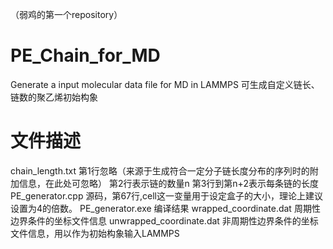 （弱鸡的第一个repository）
# PE_Chain_for_MD
Generate a input molecular data file for MD in LAMMPS
可生成自定义链长、链数的聚乙烯初始构象
# 文件描述
chain_length.txt
  第1行忽略（来源于生成符合一定分子链长度分布的序列时的附加信息，在此处可忽略）
  第2行表示链的数量n
  第3行到第n+2表示每条链的长度
PE_generator.cpp
   源码，第67行,cell这一变量用于设定盒子的大小，理论上建议设置为4的倍数。
PE_generator.exe
   编译结果
wrapped_coordinate.dat
  周期性边界条件的坐标文件信息
unwrapped_coordinate.dat
  非周期性边界条件的坐标文件信息，用以作为初始构象输入LAMMPS
